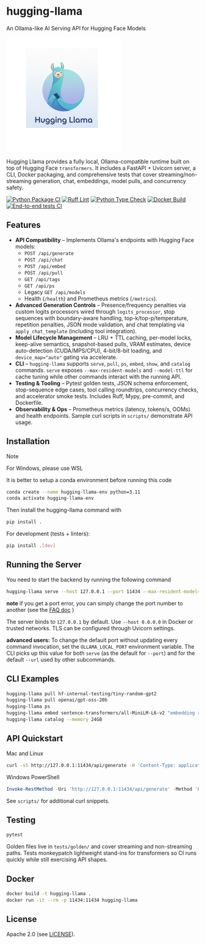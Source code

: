 # hugging-llama

An Ollama-like AI Serving API for Hugging Face Models

<img src="images/logo.png" alt="hugging llama logo" height="300">

Hugging Llama provides a fully local, Ollama-compatible runtime built on top of Hugging Face `transformers`. It includes a FastAPI + Uvicorn server, a CLI, Docker packaging, and comprehensive tests that cover streaming/non-streaming generation, chat, embeddings, model pulls, and concurrency safety.

[![Python Package CI](https://github.com/faridani/hugging-llama/actions/workflows/python-tests.yml/badge.svg?branch=main)](https://github.com/faridani/hugging-llama/actions/workflows/python-tests.yml)
[![Ruff Lint](https://github.com/faridani/hugging-llama/actions/workflows/python-lint.yml/badge.svg?branch=main)](https://github.com/faridani/hugging-llama/actions/workflows/python-lint.yml)
[![Python Type Check](https://github.com/faridani/hugging-llama/actions/workflows/python-typecheck.yml/badge.svg?branch=main)](https://github.com/faridani/hugging-llama/actions/workflows/python-typecheck.yml)
[![Docker Build](https://github.com/faridani/hugging-llama/actions/workflows/docker-build.yml/badge.svg)](https://github.com/faridani/hugging-llama/actions/workflows/docker-build.yml)
[![End-to-end tests CI](https://github.com/faridani/hugging-llama/actions/workflows/ci.yml/badge.svg)](https://github.com/faridani/hugging-llama/actions/workflows/ci.yml)
## Features

- **API Compatibility** – Implements Ollama's endpoints with Hugging Face models:
  - `POST /api/generate`
  - `POST /api/chat`
  - `POST /api/embed`
  - `POST /api/pull`
  - `GET /api/tags`
  - `GET /api/ps`
  - Legacy `GET /api/models`
  - Health (`/health`) and Prometheus metrics (`/metrics`).
- **Advanced Generation Controls** – Presence/frequency penalties via custom logits processors wired through `logits_processor`, stop sequences with boundary-aware handling, top-k/top-p/temperature, repetition penalties, JSON mode validation, and chat templating via `apply_chat_template` (including tool integration).
- **Model Lifecycle Management** – LRU + TTL caching, per-model locks, keep-alive semantics, snapshot-based pulls, VRAM estimates, device auto-detection (CUDA/MPS/CPU), 4-bit/8-bit loading, and `device_map="auto"` gating via accelerate.
- **CLI** – `hugging-llama` supports `serve`, `pull`, `ps`, `embed`, `show`, and `catalog` commands. `serve` exposes `--max-resident-models` and `--model-ttl` for cache tuning while other commands interact with the running API.
- **Testing & Tooling** – Pytest golden tests, JSON schema enforcement, stop-sequence edge cases, tool calling roundtrips, concurrency checks, and accelerator smoke tests. Includes Ruff, Mypy, pre-commit, and Dockerfile.
- **Observability & Ops** – Prometheus metrics (latency, tokens/s, OOMs) and health endpoints. Sample curl scripts in `scripts/` demonstrate API usage.

## Installation

> [!NOTE]  
> 
> For Windows, please use WSL
> 



It is better to setup a conda environment before running this code 

```bash
conda create --name hugging-llama-env python=3.11
conda activate hugging-llama-env

```

Then install the hugging-llama command with 
```bash
pip install .
```

For development (tests + linters):

```bash
pip install .[dev]
```

## Running the Server

You need to start the backend by running the following command

```bash
hugging-llama serve --host 127.0.0.1 --port 11434 --max-resident-models 2 --model-ttl 600
```

**note** if you get a port error, you can simply change the port number to another (see the [FAQ doc](/documentation/faq.md)  )

The server binds to `127.0.0.1` by default. Use `--host 0.0.0.0` in Docker or trusted networks. TLS can be configured through Uvicorn settings.

**advanced users:** To change the default port without updating every command invocation, set the `OLLAMA_LOCAL_PORT`
environment variable. The CLI picks up this value for both `serve` (as the default for
`--port`) and for the default `--url` used by other subcommands.

## CLI Examples

```bash
hugging-llama pull hf-internal-testing/tiny-random-gpt2
hugging-llama pull openai/gpt-oss-20b
hugging-llama ps
hugging-llama embed sentence-transformers/all-MiniLM-L6-v2 "embedding request"
hugging-llama catalog --memory 24GB
```


## API Quickstart

Mac and Linux 

```bash
curl -sS http://127.0.0.1:11434/api/generate -H 'Content-Type: application/json' -d '{"model":"hf-internal-testing/tiny-random-gpt2","prompt":"Hello","stream":false}'
```


Windows PowerShell
```powershell
Invoke-RestMethod -Uri 'http://127.0.0.1:11434/api/generate' -Method 'POST' -Headers @{'Content-Type'='application/json'} -Body '{"model":"hf-internal-testing/tiny-random-gpt2","prompt":"Hello","stream":false}'
```


See `scripts/` for additional curl snippets.

## Testing

```bash
pytest
```

Golden files live in `tests/golden/` and cover streaming and non-streaming paths. Tests monkeypatch lightweight stand-ins for transformers so CI runs quickly while still exercising API shapes.

## Docker

```bash
docker build -t hugging-llama .
docker run -it --rm -p 11434:11434 hugging-llama
```

## License

Apache 2.0 (see [LICENSE](LICENSE)).
